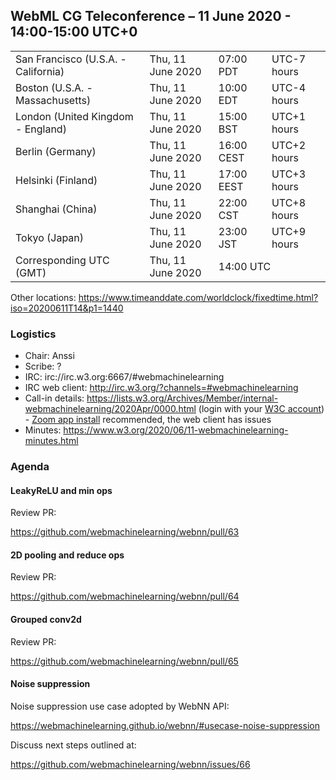 ## WebML CG Teleconference – 11 June 2020 - 14:00-15:00 UTC+0

<table>
<tr><td> San Francisco (U.S.A. - California) <td> Thu, 11 June 2020 <td> 07:00 PDT <td> UTC-7 hours
<tr><td> Boston (U.S.A. - Massachusetts) <td> Thu, 11 June 2020 <td> 10:00 EDT <td> UTC-4 hours
<tr><td> London (United Kingdom - England) <td> Thu, 11 June 2020 <td> 15:00 BST <td> UTC+1 hours
<tr><td> Berlin (Germany) <td> Thu, 11 June 2020 <td> 16:00 CEST <td> UTC+2 hours
<tr><td> Helsinki (Finland) <td> Thu, 11 June 2020 <td> 17:00 EEST <td> UTC+3 hours
<tr><td> Shanghai (China) <td> Thu, 11 June 2020 <td> 22:00 CST <td> UTC+8 hours
<tr><td> Tokyo (Japan) <td> Thu, 11 June 2020 <td> 23:00 JST <td> UTC+9 hours
<tr><td> Corresponding UTC (GMT) <td> Thu, 11 June 2020 <td colspan=2> 14:00 UTC
</table>

Other locations: https://www.timeanddate.com/worldclock/fixedtime.html?iso=20200611T14&p1=1440

### Logistics

* Chair: Anssi
* Scribe: ?
* IRC: irc://irc.w3.org:6667/#webmachinelearning
* IRC web client: http://irc.w3.org/?channels=#webmachinelearning
* Call-in details: https://lists.w3.org/Archives/Member/internal-webmachinelearning/2020Apr/0000.html (login with your [W3C account](https://www.w3.org/Help/Account/)) - [Zoom app install](https://zoom.us/download) recommended, the web client has issues
* Minutes: https://www.w3.org/2020/06/11-webmachinelearning-minutes.html

### Agenda

#### LeakyReLU and min ops

Review PR:

https://github.com/webmachinelearning/webnn/pull/63


#### 2D pooling and reduce ops

Review PR:

https://github.com/webmachinelearning/webnn/pull/64

#### Grouped conv2d

Review PR:

https://github.com/webmachinelearning/webnn/pull/65

#### Noise suppression

Noise suppression use case adopted by WebNN API:

https://webmachinelearning.github.io/webnn/#usecase-noise-suppression

Discuss next steps outlined at:

https://github.com/webmachinelearning/webnn/issues/66
